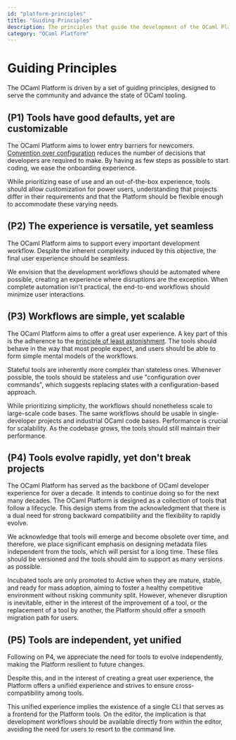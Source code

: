 ```yaml
---
id: "platform-principles"
title: "Guiding Principles"
description: The principles that guide the development of the OCaml Platform.
category: "OCaml Platform"
---
```


# Guiding Principles

The OCaml Platform is driven by a set of guiding principles, designed to serve
the community and advance the state of OCaml tooling.

## (P1) Tools have good defaults, yet are customizable

The OCaml Platform aims to lower entry barriers for newcomers.
[Convention over configuration](https://en.wikipedia.org/wiki/Convention_over_configuration)
reduces the number of decisions that developers are required to make. By having
as few steps as possible to start coding, we ease the onboarding experience.

While prioritizing ease of use and an out-of-the-box experience, tools should
allow customization for power users, understanding that projects differ in their
requirements and that the Platform should be flexible enough to accommodate
these varying needs.

## (P2) The experience is versatile, yet seamless

The OCaml Platform aims to support every important development workflow. Despite
the inherent complexity induced by this objective, the final user experience
should be seamless.

We envision that the development workflows should be automated where possible,
creating an experience where disruptions are the exception. When complete
automation isn't practical, the end-to-end workflows should minimize user
interactions.

## (P3) Workflows are simple, yet scalable

The OCaml Platform aims to offer a great user experience. A key part of this is
the adherence to the
[principle of least astonishment](https://en.wikipedia.org/wiki/Principle_of_least_astonishment).
The tools should behave in the way that most people expect, and users should be
able to form simple mental models of the workflows.

Stateful tools are inherently more complex than stateless ones. Whenever
possible, the tools should be stateless and use "configuration over commands",
which suggests replacing states with a configuration-based approach.

While prioritizing simplicity, the workflows should nonetheless scale to
large-scale code bases. The same workflows should be usable in single-developer
projects and industrial OCaml code bases. Performance is crucial for
scalability. As the codebase grows, the tools should still maintain their
performance.

## (P4) Tools evolve rapidly, yet don't break projects

The OCaml Platform has served as the backbone of OCaml developer experience for
over a decade. It intends to continue doing so for the next many decades. The
OCaml Platform is designed as a collection of tools that follow a lifecycle.
This design stems from the acknowledgment that there is a dual need for strong
backward compatibility and the flexibility to rapidly evolve.

We acknowledge that tools will emerge and become obsolete over time, and
therefore, we place significant emphasis on designing metadata files independent
from the tools, which will persist for a long time. These files should be
versioned and the tools should aim to support as many versions as possible.

Incubated tools are only promoted to Active when they are mature, stable, and
ready for mass adoption, aiming to foster a healthy competitive environment
without risking community split. However, whenever disruption is inevitable,
either in the interest of the improvement of a tool, or the replacement of a
tool by another, the Platform should offer a smooth migration path for users.

## (P5) Tools are independent, yet unified

Following on P4, we appreciate the need for tools to evolve independently,
making the Platform resilient to future changes.

Despite this, and in the interest of creating a great user experience, the
Platform offers a unified experience and strives to ensure cross-compatibility
among tools.

This unified experience implies the existence of a single CLI that serves as a
frontend for the Platform tools. On the editor, the implication is that
development workflows should be available directly from within the editor,
avoiding the need for users to resort to the command line.
